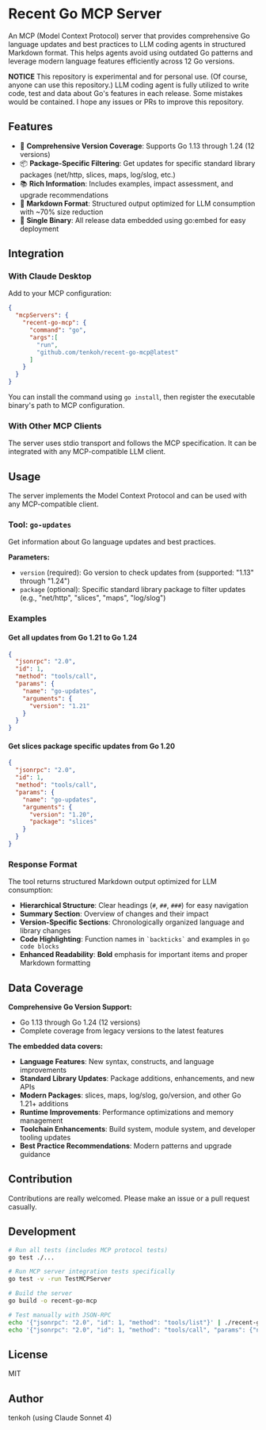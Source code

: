 # Recent Go MCP Server

An MCP (Model Context Protocol) server that provides comprehensive Go language updates and best practices to LLM coding agents in structured Markdown format. This helps agents avoid using outdated Go patterns and leverage modern language features efficiently across 12 Go versions.

**NOTICE**
This repository is experimental and for personal use. (Of course, anyone can use this repository.) LLM coding agent is fully utilized to write code, test and data about Go's features in each release. Some mistakes would be contained. I hope any issues or PRs to improve this repository.

## Features

- 🔄 **Comprehensive Version Coverage**: Supports Go 1.13 through 1.24 (12 versions)
- 📦 **Package-Specific Filtering**: Get updates for specific standard library packages (net/http, slices, maps, log/slog, etc.)
- 📚 **Rich Information**: Includes examples, impact assessment, and upgrade recommendations
- 📝 **Markdown Format**: Structured output optimized for LLM consumption with ~70% size reduction
- 🚀 **Single Binary**: All release data embedded using go:embed for easy deployment

## Integration

### With Claude Desktop

Add to your MCP configuration:

```json
{
  "mcpServers": {
    "recent-go-mcp": {
      "command": "go",
      "args":[
        "run",
        "github.com/tenkoh/recent-go-mcp@latest"
      ]
    }
  }
}
```

You can install the command using `go install`, then register the executable binary's path to MCP configuration.

### With Other MCP Clients

The server uses stdio transport and follows the MCP specification. It can be integrated with any MCP-compatible LLM client.

## Usage

The server implements the Model Context Protocol and can be used with any MCP-compatible client.

### Tool: `go-updates`

Get information about Go language updates and best practices.

**Parameters:**
- `version` (required): Go version to check updates from (supported: "1.13" through "1.24")
- `package` (optional): Specific standard library package to filter updates (e.g., "net/http", "slices", "maps", "log/slog")

### Examples

#### Get all updates from Go 1.21 to Go 1.24
```json
{
  "jsonrpc": "2.0",
  "id": 1,
  "method": "tools/call",
  "params": {
    "name": "go-updates",
    "arguments": {
      "version": "1.21"
    }
  }
}
```

#### Get slices package specific updates from Go 1.20
```json
{
  "jsonrpc": "2.0",
  "id": 1,
  "method": "tools/call",
  "params": {
    "name": "go-updates",
    "arguments": {
      "version": "1.20",
      "package": "slices"
    }
  }
}
```

### Response Format

The tool returns structured Markdown output optimized for LLM consumption:

- **Hierarchical Structure**: Clear headings (`#`, `##`, `###`) for easy navigation
- **Summary Section**: Overview of changes and their impact
- **Version-Specific Sections**: Chronologically organized language and library changes
- **Code Highlighting**: Function names in `` `backticks` `` and examples in ```go code blocks```
- **Enhanced Readability**: **Bold** emphasis for important items and proper Markdown formatting


## Data Coverage

**Comprehensive Go Version Support:**
- Go 1.13 through Go 1.24 (12 versions)
- Complete coverage from legacy versions to the latest features

**The embedded data covers:**
- **Language Features**: New syntax, constructs, and language improvements
- **Standard Library Updates**: Package additions, enhancements, and new APIs
- **Modern Packages**: slices, maps, log/slog, go/version, and other Go 1.21+ additions
- **Runtime Improvements**: Performance optimizations and memory management
- **Toolchain Enhancements**: Build system, module system, and developer tooling updates
- **Best Practice Recommendations**: Modern patterns and upgrade guidance

## Contribution
Contributions are really welcomed. Please make an issue or a pull request casually.

## Development

```bash
# Run all tests (includes MCP protocol tests)
go test ./...

# Run MCP server integration tests specifically
go test -v -run TestMCPServer

# Build the server
go build -o recent-go-mcp

# Test manually with JSON-RPC
echo '{"jsonrpc": "2.0", "id": 1, "method": "tools/list"}' | ./recent-go-mcp
echo '{"jsonrpc": "2.0", "id": 1, "method": "tools/call", "params": {"name": "go-updates", "arguments": {"version": "1.24"}}}' | ./recent-go-mcp
```

## License

MIT

## Author

tenkoh (using Claude Sonnet 4)
